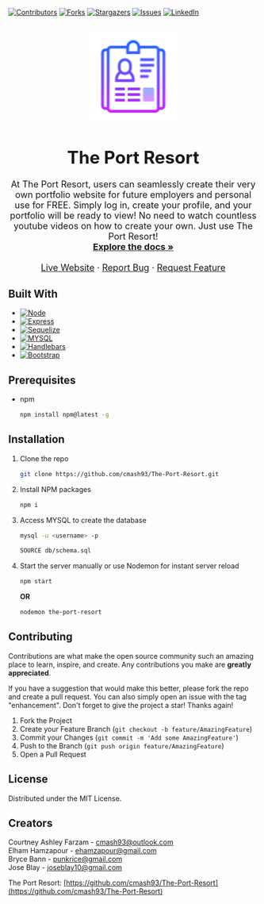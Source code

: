 <a name="readme-top"></a>


[![Contributors][contributors-shield]][contributors-url]
[![Forks][forks-shield]][forks-url]
[![Stargazers][stars-shield]][stars-url]
[![Issues][issues-shield]][issues-url]
[![LinkedIn][linkedin-shield]][linkedin-url]

<!-- PROJECT LOGO -->
<br />
<div align="center">
  <a href="https://github.com/cmash93/The-Port-Resort">
    <img src="public/images/logo.png" alt="Logo" width="180" height="180">
  </a>

<h1 style="font-size:35px;" align="center">The Port Resort</h1>

  <p align="center" style="font-size:18px;">
    At The Port Resort, users can seamlessly create their very own portfolio website for future employers and personal use for FREE. Simply log in, create your profile, and your portfolio will be ready to view! No need to watch countless youtube videos on how to create your own. Just use The Port Resort!
    <br />
    <a href="https://github.com/cmash93/The-Port-Resort"><strong>Explore the docs »</strong></a>
    <br />
    <br />
    <a href="https://mighty-plateau-36759.herokuapp.com/" target="_blank" >Live Website</a>
        ·
    <a href="https://github.com/cmash93/The-Port-Resort/issues">Report Bug</a>
    ·
    <a href="https://github.com/cmash93/The-Port-Resort/issues">Request Feature</a>
  </p>
</div>

<!-- ABOUT THE PROJECT -->

## Built With

- [![Node][node.js]][node-url]
- [![Express][express]][express-url]
- [![Sequelize][sequelize]][sequelize-url]
- [![MYSQL][mysql]][mysql-url]
- [![Handlebars][handlebars]][handlebars-url]
- [![Bootstrap][bootstrap.com]][bootstrap-url]

<!-- GETTING STARTED -->

## Prerequisites

- npm
  ```sh
  npm install npm@latest -g
  ```

## Installation

1. Clone the repo
   ```sh
   git clone https://github.com/cmash93/The-Port-Resort.git
   ```
2. Install NPM packages
   ```sh
   npm i
   ```
3. Access MYSQL to create the database
   ```sh
   mysql -u <username> -p
   ```
   ```sh
   SOURCE db/schema.sql
   ```
<!-- 4. Access prepopulate data from seeds.<br>
 <i><b>Note:</b> the seed data is for visual reference only. You will not be able to sign in with this data due to the use of bcrypt.</i>
   ```sh
   npm run seed
   ``` -->
4. Start the server manually or use Nodemon for instant server reload
   ```sh
   npm start
   ```    
   <b>OR</b>    
   ```sh
   nodemon the-port-resort
   ``` 


<!-- CONTRIBUTING -->

## Contributing

Contributions are what make the open source community such an amazing place to learn, inspire, and create. Any contributions you make are **greatly appreciated**.

If you have a suggestion that would make this better, please fork the repo and create a pull request. You can also simply open an issue with the tag "enhancement".
Don't forget to give the project a star! Thanks again!

1. Fork the Project
2. Create your Feature Branch (`git checkout -b feature/AmazingFeature`)
3. Commit your Changes (`git commit -m 'Add some AmazingFeature'`)
4. Push to the Branch (`git push origin feature/AmazingFeature`)
5. Open a Pull Request

<!-- LICENSE -->

## License

Distributed under the MIT License.

<!-- CONTACT -->

## Creators

Courtney Ashley Farzam - cmash93@outlook.com    
Elham Hamzapour - ehamzapour@gmail.com    
Bryce Bann - punkrice@gmail.com    
Jose Blay - joseblay10@gmail.com    

The Port Resort: [https://github.com/cmash93/The-Port-Resort](https://github.com/cmash93/The-Port-Resort)

<!-- ACKNOWLEDGMENTS -->

<!-- MARKDOWN LINKS & IMAGES -->
<!-- https://www.markdownguide.org/basic-syntax/#reference-style-links -->

[contributors-shield]: https://img.shields.io/github/contributors/cmash93/The-Port-Resort.svg?style=for-the-badge
[contributors-url]: https://github.com/cmash93/The-Port-Resort/graphs/contributors
[forks-shield]: https://img.shields.io/github/forks/cmash93/The-Port-Resort.svg?style=for-the-badge
[forks-url]: https://github.com/cmash93/The-Port-Resort/network/members
[stars-shield]: https://img.shields.io/github/stars/cmash93/The-Port-Resort.svg?style=for-the-badge
[stars-url]: https://github.com/cmash93/The-Port-Resort/stargazers
[issues-shield]: https://img.shields.io/github/issues/cmash93/The-Port-Resort.svg?style=for-the-badge
[issues-url]: https://github.com/cmash93/The-Port-Resort/issues
[license-shield]: https://img.shields.io/github/license/cmash93/The-Port-Resort.svg?style=for-the-badge
[license-url]: https://github.com/cmash93/The-Port-Resort/blob/main/LICENSE.txt
[linkedin-shield]: https://img.shields.io/badge/-LinkedIn-black.svg?style=for-the-badge&logo=linkedin&colorB=555
[linkedin-url]: https://linkedin.com/in/courtneyashleyfarzam
[product-screenshot]: images/screenshot.png
[node.js]: https://img.shields.io/badge/node.js-000000?style=for-the-badge&logo=nodedotjs&logoColor=white
[node-url]: https://nodejs.org/en/
[react.js]: https://img.shields.io/badge/React-20232A?style=for-the-badge&logo=react&logoColor=61DAFB
[react-url]: https://reactjs.org/
[vue.js]: https://img.shields.io/badge/Vue.js-35495E?style=for-the-badge&logo=vuedotjs&logoColor=4FC08D
[vue-url]: https://vuejs.org/
[angular.io]: https://img.shields.io/badge/Angular-DD0031?style=for-the-badge&logo=angular&logoColor=white
[angular-url]: https://angular.io/
[svelte.dev]: https://img.shields.io/badge/Svelte-4A4A55?style=for-the-badge&logo=svelte&logoColor=FF3E00
[svelte-url]: https://svelte.dev/
[laravel.com]: https://img.shields.io/badge/Laravel-FF2D20?style=for-the-badge&logo=laravel&logoColor=white
[laravel-url]: https://laravel.com
[bootstrap.com]: https://img.shields.io/badge/Bootstrap-2A52BE?style=for-the-badge&logo=bootstrap&logoColor=white
[bootstrap-url]: https://getbootstrap.com
[jquery.com]: https://img.shields.io/badge/jQuery-0769AD?style=for-the-badge&logo=jquery&logoColor=white
[jquery-url]: https://jquery.com
[sequelize]: https://img.shields.io/badge/sequelize-2FC21D?style=for-the-badge&logo=sequelize&logoColor=white
[sequelize-url]: https://sequelize.org/
[express]: https://img.shields.io/badge/express-563D7C?style=for-the-badge&logo=express&logoColor=white
[express-url]: https://expressjs.com/
[mysql]: https://img.shields.io/badge/mysql-DD0031?style=for-the-badge&logo=mysql&logoColor=white
[mysql-url]: https://www.mysql.com/
[handlebars]: https://img.shields.io/badge/Handlebars-ffffff?style=for-the-badge&logo=html&logoColor=black
[handlebars-url]: https://handlebarsjs.com/


